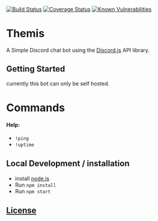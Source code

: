 [![Build Status](https://travis-ci.org/ryanSN/Themis-bot.svg?branch=master)](https://travis-ci.org/ryanSN/Themis-bot)
[![Coverage Status](https://coveralls.io/repos/github/ryanSN/Themis-bot/badge.svg?branch=master)](https://coveralls.io/github/ryanSN/Themis-bot?branch=master)
[![Known Vulnerabilities](https://snyk.io/test/github/ryansn/themis-bot/badge.svg)](https://snyk.io/test/github/ryansn/themis-bot)

# Themis
A Simple Discord chat bot using the [Discord.js](https://github.com/hydrabolt/discord.js/) API library.

## Getting Started
currently this bot can only be self hosted.  


# Commands
#### Help:
 - `!ping`
 - `!uptime`

## Local Development / installation
####
- install [node.js](https://nodejs.org/en/)
- Run `npm install`
- Run `npm start`


## [License](LICENSE)
